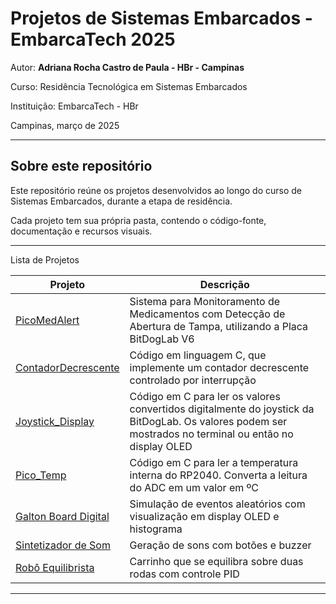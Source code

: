# Projetos de Sistemas Embarcados - EmbarcaTech 2025

Autor: **Adriana Rocha Castro de Paula - HBr - Campinas**

Curso: Residência Tecnológica em Sistemas Embarcados

Instituição: EmbarcaTech - HBr

Campinas, março de 2025

---

## Sobre este repositório

Este repositório reúne os projetos desenvolvidos ao longo do curso de Sistemas Embarcados, durante a etapa de residência.  

Cada projeto tem sua própria pasta, contendo o código-fonte, documentação e recursos visuais.

---
Lista de Projetos

| Projeto | Descrição |
|---------|-----------|
| [PicoMedAlert](./projetos/PicoMedAlert/)|Sistema para Monitoramento de Medicamentos com Detecção de Abertura de Tampa, utilizando a Placa BitDogLab V6|
|[ContadorDecrescente](./projetos/ContadorDecrescente/)|Código em linguagem C, que implemente um contador decrescente controlado por interrupção|
|[Joystick_Display](./projetos/joystick_display/)|Código em C para ler os valores convertidos digitalmente do joystick da BitDogLab. Os valores podem ser mostrados no terminal ou então no display OLED|
|[Pico_Temp](./projetos/Pico_Temp/)|Código em C para ler a temperatura interna do RP2040. Converta a leitura do ADC em um valor em ºC|
| [Galton Board Digital](./projetos/galton_board/) | Simulação de eventos aleatórios com visualização em display OLED e histograma |
| [Sintetizador de Som](./projetos/sintetizador_som/) | Geração de sons com botões e buzzer |
| [Robô Equilibrista](./projetos/robo_equilibrista/) | Carrinho que se equilibra sobre duas rodas com controle PID |

---

